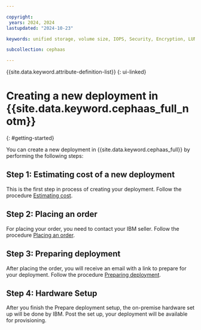 ```yaml
---

copyright:
 years: 2024, 2024
lastupdated: "2024-10-23"

keywords: unified storage, volume size, IOPS, Security, Encryption, LUN, secondary storage, mount storage, provision storage, iSCSI, MPIO, redundant

subcollection: cephaas

---
```

{{site.data.keyword.attribute-definition-list}}
{: ui-linked}

# Creating a new deployment in {{site.data.keyword.cephaas_full_notm}}
{: #getting-started}

You can create a new deployment in {{site.data.keyword.cephaas_full}} by performing the following steps: 

## Step 1: Estimating cost of a new deployment

This is the first step in process of creating your deployment. Follow the procedure [Estimating cost](https://test.cloud.ibm.com/docs/cephaas?topic=cephaas-estimating-cost). 

## Step 2: Placing an order

For placing your order, you need to contact your IBM seller. Follow the procedure [Placing an order](https://test.cloud.ibm.com/docs/cephaas?topic=cephaas-placing-an-order). 

## Step 3: Preparing deployment

After placing the order, you will receive an email with a link to prepare for your deployment. Follow the procedure [Preparing deployment](https://test.cloud.ibm.com/docs/cephaas?topic=cephaas-preparing-deployment).

## Step 4: Hardware Setup

After you finish the Prepare deployment setup, the on-premise hardware set up will be done by IBM. Post the set up, your deployment will be available for provisioning. 







